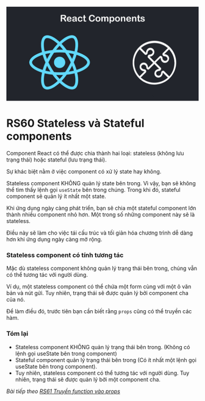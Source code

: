 
![Create-HTML-1](images/components.jpg) 

# RS60 Stateless và Stateful components

Component React có thể được chia thành hai loại: stateless (không lưu trạng thái) hoặc stateful (lưu trạng thái).

Sự khác biệt nằm ở việc component có xử lý state hay không.

Stateless component KHÔNG quản lý state bên trong. Vì vậy, bạn sẽ không thể tìm thấy lệnh gọi `useState` bên trong chúng. Trong khi đó, stateful component sẽ quản lý ít nhất một state.

Khi ứng dụng ngày càng phát triển, bạn sẽ chia một stateful component lớn thành nhiều component nhỏ hơn. Một trong số những component này sẽ là stateless.

Điều này sẽ làm cho việc tái cấu trúc và tối giản hóa chương trình dễ dàng hơn khi ứng dụng ngày càng mở rộng.

### Stateless component có tính tương tác

Mặc dù stateless component không quản lý trạng thái bên trong, chúng vẫn có thể tương tác với người dùng.

Ví dụ, một stateless component có thể chứa một form cùng với một ô văn bản và nút gửi. Tuy nhiên, trạng thái sẽ được quản lý bởi component cha của nó.

Để làm điều đó, trước tiên bạn cần biết rằng `props` cũng có thể truyền các hàm.

### Tóm lại

- Stateless component KHÔNG quản lý trạng thái bên trong. (Không có lệnh gọi useState bên trong component)
- Stateful component quản lý trạng thái bên trong (Có ít nhất một lệnh gọi useState bên trong component).
- Tuy nhiên, stateless component có thể tương tác với người dùng. Tuy nhiên, trạng thái sẽ được quản lý bởi một component cha.


*Bài tiếp theo [RS61 Truyền function vào props](/lesson/session/session_061_props_function.md)*